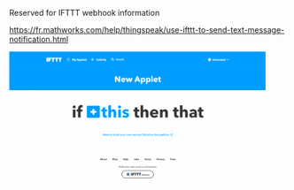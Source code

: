 Reserved for IFTTT webhook information


https://fr.mathworks.com/help/thingspeak/use-ifttt-to-send-text-message-notification.html


![IFTTT_this](images/this.png?raw=true "Optional Title")








